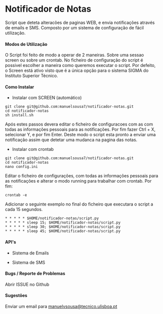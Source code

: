 # Notificador de Notas

Script que deteta alteracões de paginas WEB, e envia notificações através de emails e SMS. Composto por um sistema de configuração de fácil utilização.

#### Modos de Utilização

O Script foi feito de modo a operar de 2 maneiras. Sobre uma sessao screen ou sobre um crontab. No ficheiro de configuração do script é possivel escolher a maneira como queremos executar o script. Por defeito, o Screen está ativo visto que é a única opção para o sistema SIGMA do Instituto Superior Técnico.

#### Como Instalar

- Instalar com SCREEN (automático)

```
git clone git@github.com:manuelsousa7/notificador-notas.git
cd notificador-notas
sh install.sh
```
Após estes passos devera editar o ficheiro de configuracoes com as com todas as informações pessoais para as notificações. Por fim fazer Ctrl + X, selecionar Y, e por fim Enter. Deste modo o script esta pronto a enviar uma notificação assim que detetar uma mudanca na pagina das notas.


- Instalar com crontab

```
git clone git@github.com:manuelsousa7/notificador-notas.git
cd notificador-notas
nano config.ini
```

Editar o ficheiro de configurações, com todas as informações pessoais para as notificações e alterar o modo running para trabalhar com crontab. Por fim:

```
crontab -e
```

Adicionar o seguinte exemplo no final do ficheiro que executara o script a cada 15 segundos.

```
* * * * * $HOME/notificador-notas/script.py
* * * * * sleep 15; $HOME/notificador-notas/script.py
* * * * * sleep 30; $HOME/notificador-notas/script.py
* * * * * sleep 45; $HOME/notificador-notas/script.py
```

#### API's

- Sistema de Emails



- Sistema de SMS


#### Bugs / Reporte de Problemas

Abrir ISSUE no Github

#### Sugestões

Enviar um email para manuelvsousa@tecnico.ulisboa.pt
